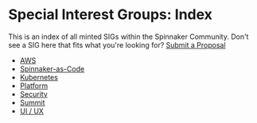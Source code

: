 # Special Interest Groups: Index

This is an index of all minted SIGs within the Spinnaker Community. 
Don't see a SIG here that fits what you're looking for? [Submit a Proposal](sig-lifecycle.md)

* [AWS](sig-aws/README.md)
* [Spinnaker-as-Code](sig-spinnaker-as-code/README.md)
* [Kubernetes](sig-kubernetes/README.md)
* [Platform](sig-platform/README.md)
* [Security](sig-security/README.md)
* [Summit](sig-summit/README.md)
* [UI / UX](sig-ui-ux/README.md)
